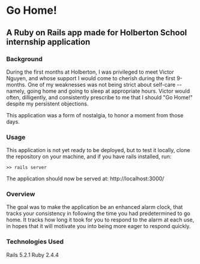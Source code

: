 # Go Home!

## A Ruby on Rails app made for Holberton School internship application

### Background

During the first months at Holberton, I was privileged to meet Victor Nguyen, and whose support I would come to cherish during the first 9-months. One of my weaknesses was not being strict about self-care -- namely, going home and going to sleep at appropriate hours. Victor would often, dilligently, and consistently prescribe to me that I should "Go Home!" despite my persistent objections.

This application was a form of nostalgia, to honor a moment from those days.

### Usage
This application is not yet ready to be deployed, but to test it locally, clone the repository on your machine, and if you have rails installed, run:  
```
>> rails server
```
The application should now be served at:
http://localhost:3000/

### Overview
The goal was to make the application be an enhanced alarm clock, that tracks your consistency in following the time you had predetermined to go home. It tracks how long it took for you to respond to the alarm at each use, in hopes that it will motivate you into being more eager to respond quickly.

### Technologies Used
Rails 5.2.1
Ruby 2.4.4